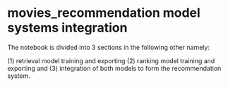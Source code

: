 # movies_recommendation model systems integration

The notebook is divided into 3 sections in the following other namely:

(1) retrieval model training and exporting
(2) ranking model training and exporting
and (3) integration of both models to form the recommendation system.
